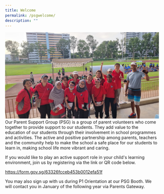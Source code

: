 ```yaml
---
title: Welcome
permalink: /psgwelcome/
description: ""
---
```

![](/images/PSG/welcome.jpg)
Our Parent Support Group (PSG) is a group of parent volunteers who come together to provide support to our students. They add value to the education of our students through their involvement in school programmes and activities. The active and positive partnership among parents, teachers and the community help to make the school a safe place for our students to learn in, making school life more vibrant and caring.

If you would like to play an active support role in your child's learning environment, join us by registering via the link or QR code below.

https://form.gov.sg/63326fcceb453b0012efa51f


You may also sign up with us during P1 Orientation at our PSG Booth. We will contact you in January of the following year via Parents Gateway.